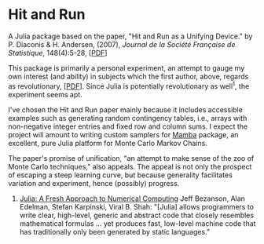 # Hit and Run

A Julia package based on the paper, "Hit and Run as a Unifying Device." by P. Diaconis & H. Andersen, (2007), *Journal de la Société Française de Statistique*, 148(4):5-28, [[PDF](http://statweb.stanford.edu/~cgates/PERSI/papers/hitandrun062207.pdf)]

This package is primarily a personal experiment, an attempt to gauge my own interest (and ability) in subjects which the first author, above, regards as revolutionary, [[PDF](http://statweb.stanford.edu/~cgates/PERSI/papers/MCMCRev.pdf)]. Since Julia is potentially revolutionary as well<sup>1</sup>, the experiment seems apt.

I've chosen the Hit and Run paper mainly because it includes accessible examples such as generating random contingency tables, i.e., arrays with non-negative integer entries and fixed row and column sums. I expect the project will amount to writing custom samplers for [Mamba](https://mambajl.readthedocs.org/en/latest/) package, an excellent, pure Julia platform for Monte Carlo Markov Chains.

The paper's promise of unification, "an attempt to make sense of the zoo of Monte Carlo techniques," also appeals. The appeal is not only the prospect of escaping a steep learning curve, but because generality facilitates variation and experiment, hence (possibly) progress.  

1. [Julia: A Fresh Approach to Numerical Computing](http://arxiv.org/abs/1411.1607) Jeff Bezanson, Alan Edelman, Stefan Karpinski, Viral B. Shah: "[Julia] allows programmers to write clear, high-level, generic and abstract code that closely resembles mathematical formulas ... yet produces fast, low-level machine code that has traditionally only been generated by static languages.”





